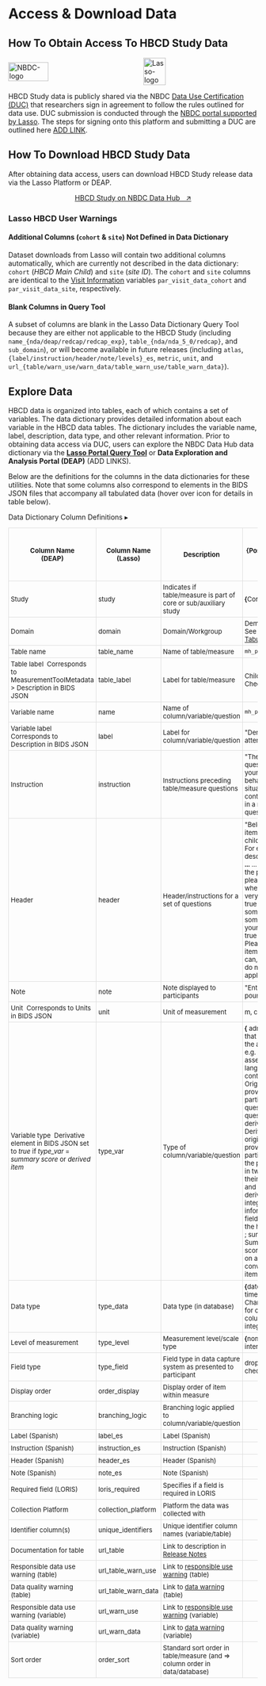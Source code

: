 # Access & Download Data

## How To Obtain Access To HBCD Study Data

<div style="display: flex; justify-content: space-between; align-items: center;">
  <img src="../images/NBDC-C-Horizontal.png" alt="NBDC-logo" style="width: 40%;">
  <img src="../images/Format=Horizontal, Color=Black@2x.png" alt="Lasso-logo" style="width: 30%; margin-right: 80px;">
</div>

HBCD Study data is publicly shared via the NBDC [Data Use Certification (DUC)](https://nbdc-splash-beta.lassoinformatics.com/data-access-process) that researchers sign in agreement to follow the rules outlined for data use. DUC submission is conducted through the [NBDC portal supported by Lasso](https://nbdc-hbcd-beta.lassoinformatics.com). The steps for signing onto this platform and submitting a DUC are outlined here [ADD LINK]().

## How To Download HBCD Study Data

After obtaining data access, users can download HBCD Study release data via the Lasso Platform or DEAP.

<p style="text-align: center;">
  <a class="button-link" href="https://nbdc-splash-beta.lassoinformatics.com/hbcd-study">HBCD Study on NBDC Data Hub &nbsp; ↗️</a>
</p>

### Lasso HBCD User Warnings

#### <span style = "color: #ffa500;" class="fas fa-exclamation-triangle"></span> Additional Columns (`cohort` & `site`) Not Defined in Data Dictionary
Dataset downloads from Lasso will contain two additional columns automatically, which are currently not described in the data dictionary: `cohort` (*HBCD Main Child*) and `site` (*site ID*). The `cohort` and `site` columns are identical to the [Visit Information](../measures/demographics/#visit-information) variables `par_visit_data_cohort` and `par_visit_data_site`, respectively.


#### <span style = "color: #ffa500;" class="fas fa-exclamation-triangle"></span> Blank Columns in Query Tool

A subset of columns are blank in the Lasso Data Dictionary Query Tool because they are either not applicable to the HBCD Study (including `name_{nda/deap/redcap/redcap_exp}`, `table_{nda/nda_5_0/redcap}`, and `sub_domain`), or will become available in future releases (including `atlas`, `{label/instruction/header/note/levels}_es`, `metric`, `unit`, and `url_{table/warn_use/warn_data/table_warn_use/table_warn_data}`).


## Explore Data

HBCD data is organized into tables, each of which contains a set of variables. The data dictionary provides detailed information about each variable in the HBCD data tables. The dictionary includes the variable name, label, description, data type, and other relevant information. Prior to obtaining data access via DUC, users can explore the NBDC Data Hub data dictionary via the **[Lasso Portal Query Tool]()** or **Data Exploration and Analysis Portal (DEAP)** (ADD LINKS).

Below are the definitions for the columns in the data dictionaries for these utilities. Note that some columns also correspond to elements in the BIDS JSON files that accompany all tabulated data (hover over <i class="bi bi-filetype-json" style="font-size:18px; color:blue;"></i> icon for details in table below).

<div id="table-banner" class="table-banner" onclick="toggleCollapse(this)">
  <span class="table-text">Data Dictionary Column Definitions</span>
  <span class="arrow">▸</span>
</div>
<div class="table-open-collapsible-content">
<table style="width: 100%; border-collapse: collapse; table-layout: fixed; font-size: 13px;">
    <thead>
      <tr>
        <th style="width: 15%; border: 1px solid #ddd; padding: 5px; text-align: center;">Column Name<br>(DEAP)</th>
        <th style="width: 5%; border: 1px solid #ddd; padding: 5px; text-align: center;">Column Name<br>(Lasso)</th>
        <th style="width: 30%; border: 1px solid #ddd; padding: 5px; text-align: center;">Description</th>
        <th style="width: 30%; border: 1px solid #ddd; padding: 5px; text-align: center;"><b>{</b>Possible Values<b>}</b> / Example(s)</th>
        <th style="width: 5%; border: 1px solid #ddd; padding: 5px; word-wrap: break-word; white-space: normal; text-align: center;">
            <span class="tooltip tooltip-left">Mutable
                <span class="tooltiptext">Values may vary between releases</span>
            </span></th>
      </tr>
    </thead>
    <tbody>
    <tr>
        <td style="border: 1px solid #ddd; padding: 4px; word-wrap: break-word; white-space: normal;">Study</td>
        <td style="border: 1px solid #ddd; padding: 4px; word-wrap: break-word; white-space: normal;">study</td>
        <td style="border: 1px solid #ddd; padding: 4px; word-wrap: break-word; white-space: normal;">Indicates if table/measure is part of core or sub/auxiliary study</td>
        <td style="border: 1px solid #ddd; padding: 4px; word-wrap: break-word; white-space: normal;"><b>{</b>Core; Substudy<b>}</b></td>
        <td style="border: 1px solid #ddd; padding: 4px; word-wrap: break-word; white-space: normal;">NO</td>
    </tr>
    <tr>
        <td style="border: 1px solid #ddd; padding: 4px; word-wrap: break-word; white-space: normal;">Domain</td>
        <td style="border: 1px solid #ddd; padding: 4px; word-wrap: break-word; white-space: normal;">domain</td>
        <td style="border: 1px solid #ddd; padding: 4px; word-wrap: break-word; white-space: normal;">Domain/Workgroup</td>
        <td style="border: 1px solid #ddd; padding: 4px; word-wrap: break-word; white-space: normal;">
        <span class="tooltip">Demographics; EEG
        <span class="tooltiptext">See full list under <a href="../../measures/#tabulated-data">Tabulated Data</a></span>
      </span></td>
        <td style="border: 1px solid #ddd; padding: 4px; word-wrap: break-word; white-space: normal;">NO</td>
    </tr>
    <tr>
        <td style="border: 1px solid #ddd; padding: 4px; word-wrap: break-word; white-space: normal;">Table name</td>
        <td style="border: 1px solid #ddd; padding: 4px; word-wrap: break-word; white-space: normal;">table_name</td>
        <td style="border: 1px solid #ddd; padding: 4px; word-wrap: break-word; white-space: normal;">Name of table/measure</td>
        <td style="border: 1px solid #ddd; padding: 4px; word-wrap: break-word; white-space: normal;"><code>mh_p_cbcl</code></td>
        <td style="border: 1px solid #ddd; padding: 4px; word-wrap: break-word; white-space: normal;">NO</td>
    </tr>
    <tr>
        <td style="border: 1px solid #ddd; padding: 4px; word-wrap: break-word; white-space: normal;">Table label&nbsp;
        <span class="tooltip tooltip-right"><i class="bi bi-filetype-json" style="font-size:18px;"></i>
        <span class="tooltiptext">Corresponds to MeasurementToolMetadata > Description in BIDS JSON</span>
      </span>
      </td>
        <td style="border: 1px solid #ddd; padding: 4px; word-wrap: break-word; white-space: normal;">table_label</td>
        <td style="border: 1px solid #ddd; padding: 4px; word-wrap: break-word; white-space: normal;">Label for table/measure</td>
        <td style="border: 1px solid #ddd; padding: 4px; word-wrap: break-word; white-space: normal;">Child Behavior Checklist [Parent]</td>
        <td style="border: 1px solid #ddd; padding: 4px; word-wrap: break-word; white-space: normal;">YES</td>
    </tr>
    <tr>
        <td style="border: 1px solid #ddd; padding: 4px; word-wrap: break-word; white-space: normal;">Variable name</td>
        <td style="border: 1px solid #ddd; padding: 4px; word-wrap: break-word; white-space: normal;">name</td>
        <td style="border: 1px solid #ddd; padding: 4px; word-wrap: break-word; white-space: normal;">Name of column/variable/question</td>
        <td style="border: 1px solid #ddd; padding: 4px; word-wrap: break-word; white-space: normal;"><code>mh_p_cbcl__aggr_001</code></td>
        <td style="border: 1px solid #ddd; padding: 4px; word-wrap: break-word; white-space: normal;">NO</td>
    </tr>
    <tr>
        <td style="border: 1px solid #ddd; padding: 4px; word-wrap: break-word; white-space: normal;">Variable label&nbsp;
        <span class="tooltip tooltip-right"><i class="bi bi-filetype-json" style="font-size:18px;"></i>
        <span class="tooltiptext">Corresponds to Description in BIDS JSON</span>
      </span>
      </td>
        <td style="border: 1px solid #ddd; padding: 4px; word-wrap: break-word; white-space: normal;">label</td>
        <td style="border: 1px solid #ddd; padding: 4px; word-wrap: break-word; white-space: normal;">Label for column/variable/question</td>
        <td style="border: 1px solid #ddd; padding: 4px; word-wrap: break-word; white-space: normal;">"Demands a lot of attention"</td>
        <td style="border: 1px solid #ddd; padding: 4px; word-wrap: break-word; white-space: normal;">YES</td>
    </tr>
    <tr>
        <td style="border: 1px solid #ddd; padding: 4px; word-wrap: break-word; white-space: normal;">Instruction</td>
        <td style="border: 1px solid #ddd; padding: 4px; word-wrap: break-word; white-space: normal;">instruction</td>
        <td style="border: 1px solid #ddd; padding: 4px; word-wrap: break-word; white-space: normal;">Instructions preceding table/measure questions</td>
        <td style="border: 1px solid #ddd; padding: 4px; word-wrap: break-word; white-space: normal;">"The next set of question is about your child's behavior in different situations and contexts. Please fill in a response to all questions."</td>
        <td style="border: 1px solid #ddd; padding: 4px; word-wrap: break-word; white-space: normal;">YES</td>
    </tr>
    <tr>
        <td style="border: 1px solid #ddd; padding: 4px; word-wrap: break-word; white-space: normal;">Header</td>
        <td style="border: 1px solid #ddd; padding: 4px; word-wrap: break-word; white-space: normal;">header</td>
        <td style="border: 1px solid #ddd; padding: 4px; word-wrap: break-word; white-space: normal;">Header/instructions for a set of questions</td>
        <td style="border: 1px solid #ddd; padding: 4px; word-wrap: break-word; white-space: normal;">"Below is a list of items that describe children and youths. For each item that describes your child <span class="tooltip"><strong>...</strong>
        <span class="tooltiptext">... now or within the past 6 months, please choose whether the item is very true or often true of your child, somewhat or sometimes true of your child, or not true of your child. Please answer all items as well as you can, even if some do not seem to apply to your child."</span>
      </span>
     </td>
        <td style="border: 1px solid #ddd; padding: 4px; word-wrap: break-word; white-space: normal;">YES</td>
    </tr>
    <tr>
        <td style="border: 1px solid #ddd; padding: 4px; word-wrap: break-word; white-space: normal;">Note</td>
        <td style="border: 1px solid #ddd; padding: 4px; word-wrap: break-word; white-space: normal;">note</td>
        <td style="border: 1px solid #ddd; padding: 4px; word-wrap: break-word; white-space: normal;">Note displayed to participants</td>
        <td style="border: 1px solid #ddd; padding: 4px; word-wrap: break-word; white-space: normal;">"Enter weight in pounds."</td>
        <td style="border: 1px solid #ddd; padding: 4px; word-wrap: break-word; white-space: normal;">YES</td>
    </tr>
    <tr>
        <td style="border: 1px solid #ddd; padding: 4px; word-wrap: break-word; white-space: normal;">Unit&nbsp;
        <span class="tooltip tooltip-right"><i class="bi bi-filetype-json" style="font-size:18px;"></i>
        <span class="tooltiptext">Corresponds to Units in BIDS JSON</span>
      </span>
      </td>
        <td style="border: 1px solid #ddd; padding: 4px; word-wrap: break-word; white-space: normal;">unit</td>
        <td style="border: 1px solid #ddd; padding: 4px; word-wrap: break-word; white-space: normal;">Unit of measurement</td>
        <td style="border: 1px solid #ddd; padding: 4px; word-wrap: break-word; white-space: normal;">m, cm2, lbs</td>
        <td style="border: 1px solid #ddd; padding: 4px; word-wrap: break-word; white-space: normal;">YES</td>
    </tr>
    <tr>
        <td style="border: 1px solid #ddd; padding: 4px; word-wrap: break-word; white-space: normal;">Variable type&nbsp;
        <span class="tooltip tooltip-right"><i class="bi bi-filetype-json" style="font-size:18px;"></i>
        <span class="tooltiptext">Derivative element in BIDS JSON set to <i>true</i> if <i>type_var</i> = <i>summary score</i> or <i>derived item</i></span>
      </span>
      </td>
        <td style="border: 1px solid #ddd; padding: 4px; word-wrap: break-word; white-space: normal;">type_var</td>
        <td style="border: 1px solid #ddd; padding: 4px; word-wrap: break-word; white-space: normal;">Type of column/variable/question</td>
        <td style="border: 1px solid #ddd; padding: 4px; word-wrap: break-word; white-space: normal;"><b>{</b>
        <span class="tooltip">administrative
        <span class="tooltiptext">Data that gives context to the assessments, e.g. date of assessment, language, quality control, etc.</span>
      </span>;
      <span class="tooltip">item
        <span class="tooltiptext">Original data provided by the participant, e.g. questions in a questionnaire</span>
      </span>; 
      <span class="tooltip">derived item
        <span class="tooltiptext">Derived from original data provided by the participant - e.g. if the participant filled in two fields to enter their height in feet and inches, a derived item could integrate this information into one field that provides the height in inches</span>
      </span>; <span class="tooltip">summary score
        <span class="tooltiptext">Summary and/or score output based on algorithmic conversions of items/raw data</span>
      </span><b>}</b></td>
        <td style="border: 1px solid #ddd; padding: 4px; word-wrap: break-word; white-space: normal;">YES</td>
    </tr>
    <tr>
        <td style="border: 1px solid #ddd; padding: 4px; word-wrap: break-word; white-space: normal;">Data type</td>
        <td style="border: 1px solid #ddd; padding: 4px; word-wrap: break-word; white-space: normal;">type_data</td>
        <td style="border: 1px solid #ddd; padding: 4px; word-wrap: break-word; white-space: normal;">Data type (in database)</td>
        <td style="border: 1px solid #ddd; padding: 4px; word-wrap: break-word; white-space: normal;"><b>{</b>date; timestamp; time;
      <span class="tooltip">character
        <span class="tooltiptext">Character only used for categorical columns</span>
      </span>;
      text; integer; double<b>}</b></td>
    </td>
        <td style="border: 1px solid #ddd; padding: 4px; word-wrap: break-word; white-space: normal;">NO</td>
    </tr>
    <tr>
        <td style="border: 1px solid #ddd; padding: 4px; word-wrap: break-word; white-space: normal;">Level of measurement</td>
        <td style="border: 1px solid #ddd; padding: 4px; word-wrap: break-word; white-space: normal;">type_level</td>
        <td style="border: 1px solid #ddd; padding: 4px; word-wrap: break-word; white-space: normal;">Measurement level/scale type</td>
        <td style="border: 1px solid #ddd; padding: 4px; word-wrap: break-word; white-space: normal;"><b>{</b>nominal; ordinal; interval; ratio<b>}</b></td>
        <td style="border: 1px solid #ddd; padding: 4px; word-wrap: break-word; white-space: normal;">YES</td>
    </tr>
    <tr>
        <td style="border: 1px solid #ddd; padding: 4px; word-wrap: break-word; white-space: normal;">Field type</td>
        <td style="border: 1px solid #ddd; padding: 4px; word-wrap: break-word; white-space: normal;">type_field</td>
        <td style="border: 1px solid #ddd; padding: 4px; word-wrap: break-word; white-space: normal;">Field type in data capture system as presented to participant</td>
        <td style="border: 1px solid #ddd; padding: 4px; word-wrap: break-word; white-space: normal;">dropdown; radio; checkbox</td>
        <td style="border: 1px solid #ddd; padding: 4px; word-wrap: break-word; white-space: normal;">YES</td>
    </tr>
    <tr>
        <td style="border: 1px solid #ddd; padding: 4px; word-wrap: break-word; white-space: normal;">Display order</td>
        <td style="border: 1px solid #ddd; padding: 4px; word-wrap: break-word; white-space: normal;">order_display</td>
        <td style="border: 1px solid #ddd; padding: 4px; word-wrap: break-word; white-space: normal;">Display order of item within measure</td>
        <td style="border: 1px solid #ddd; padding: 4px; word-wrap: break-word; white-space: normal;">&nbsp;</td>
        <td style="border: 1px solid #ddd; padding: 4px; word-wrap: break-word; white-space: normal;">YES</td>
    </tr>
    <tr>
        <td style="border: 1px solid #ddd; padding: 4px; word-wrap: break-word; white-space: normal;">Branching logic</td>
        <td style="border: 1px solid #ddd; padding: 4px; word-wrap: break-word; white-space: normal;">branching_logic</td>
        <td style="border: 1px solid #ddd; padding: 4px; word-wrap: break-word; white-space: normal;">Branching logic applied to column/variable/question</td>
        <td style="border: 1px solid #ddd; padding: 4px; word-wrap: break-word; white-space: normal;">&nbsp;</td>
        <td style="border: 1px solid #ddd; padding: 4px; word-wrap: break-word; white-space: normal;">YES</td>
    </tr>
    <tr>
        <td style="border: 1px solid #ddd; padding: 4px; word-wrap: break-word; white-space: normal;">Label (Spanish)</td>
        <td style="border: 1px solid #ddd; padding: 4px; word-wrap: break-word; white-space: normal;">label_es</td>
        <td style="border: 1px solid #ddd; padding: 4px; word-wrap: break-word; white-space: normal;">Label (Spanish)</td>
        <td style="border: 1px solid #ddd; padding: 4px; word-wrap: break-word; white-space: normal;">&nbsp;</td>
        <td style="border: 1px solid #ddd; padding: 4px; word-wrap: break-word; white-space: normal;">YES</td>
    </tr>
    <tr>
        <td style="border: 1px solid #ddd; padding: 4px; word-wrap: break-word; white-space: normal;">Instruction (Spanish)</td>
        <td style="border: 1px solid #ddd; padding: 4px; word-wrap: break-word; white-space: normal;">instruction_es</td>
        <td style="border: 1px solid #ddd; padding: 4px; word-wrap: break-word; white-space: normal;">Instruction (Spanish)</td>
        <td style="border: 1px solid #ddd; padding: 4px; word-wrap: break-word; white-space: normal;">&nbsp;</td>
        <td style="border: 1px solid #ddd; padding: 4px; word-wrap: break-word; white-space: normal;">YES</td>
    </tr>
    <tr>
        <td style="border: 1px solid #ddd; padding: 4px; word-wrap: break-word; white-space: normal;">Header (Spanish)</td>
        <td style="border: 1px solid #ddd; padding: 4px; word-wrap: break-word; white-space: normal;">header_es</td>
        <td style="border: 1px solid #ddd; padding: 4px; word-wrap: break-word; white-space: normal;">Header (Spanish)</td>
        <td style="border: 1px solid #ddd; padding: 4px; word-wrap: break-word; white-space: normal;">&nbsp;</td>
        <td style="border: 1px solid #ddd; padding: 4px; word-wrap: break-word; white-space: normal;">YES</td>
    </tr>
    <tr>
        <td style="border: 1px solid #ddd; padding: 4px; word-wrap: break-word; white-space: normal;">Note (Spanish)</td>
        <td style="border: 1px solid #ddd; padding: 4px; word-wrap: break-word; white-space: normal;">note_es</td>
        <td style="border: 1px solid #ddd; padding: 4px; word-wrap: break-word; white-space: normal;">Note (Spanish)</td>
        <td style="border: 1px solid #ddd; padding: 4px; word-wrap: break-word; white-space: normal;">&nbsp;</td>
        <td style="border: 1px solid #ddd; padding: 4px; word-wrap: break-word; white-space: normal;">YES</td>
    </tr>
  <tr>
        <td style="border: 1px solid #ddd; padding: 4px; word-wrap: break-word; white-space: normal;">Required field (LORIS)</td>
        <td style="border: 1px solid #ddd; padding: 4px; word-wrap: break-word; white-space: normal;">loris_required</td>
        <td style="border: 1px solid #ddd; padding: 4px; word-wrap: break-word; white-space: normal;">Specifies if a field is required in LORIS</td>
        <td style="border: 1px solid #ddd; padding: 4px; word-wrap: break-word; white-space: normal;">&nbsp;</td>
        <td style="border: 1px solid #ddd; padding: 4px; word-wrap: break-word; white-space: normal;">YES</td>
    </tr>
    <tr>
        <td style="border: 1px solid #ddd; padding: 4px; word-wrap: break-word; white-space: normal;">Collection Platform</td>
        <td style="border: 1px solid #ddd; padding: 4px; word-wrap: break-word; white-space: normal;">collection_platform</td>
        <td style="border: 1px solid #ddd; padding: 4px; word-wrap: break-word; white-space: normal;">Platform the data was collected with</td>
        <td style="border: 1px solid #ddd; padding: 4px; word-wrap: break-word; white-space: normal;">&nbsp;</td>
        <td style="border: 1px solid #ddd; padding: 4px; word-wrap: break-word; white-space: normal;">YES</td>
    </tr>
    <tr>
        <td style="border: 1px solid #ddd; padding: 4px; word-wrap: break-word; white-space: normal;">Identifier column(s)</td>
        <td style="border: 1px solid #ddd; padding: 4px; word-wrap: break-word; white-space: normal;">unique_identifiers</td>
        <td style="border: 1px solid #ddd; padding: 4px; word-wrap: break-word; white-space: normal;">Unique identifier column names (variable/table)</td>
        <td style="border: 1px solid #ddd; padding: 4px; word-wrap: break-word; white-space: normal;">&nbsp;</td>
        <td style="border: 1px solid #ddd; padding: 4px; word-wrap: break-word; white-space: normal;">NO</td>
    </tr>
    <tr>
        <td style="border: 1px solid #ddd; padding: 4px; word-wrap: break-word; white-space: normal;">Documentation for table</td>
        <td style="border: 1px solid #ddd; padding: 4px; word-wrap: break-word; white-space: normal;">url_table</td>
        <td style="border: 1px solid #ddd; padding: 4px; word-wrap: break-word; white-space: normal;">Link to description in <a href="../../measures#data-measure-release-notes" target="_blank">Release Notes</a></td>
        <td style="border: 1px solid #ddd; padding: 4px; word-wrap: break-word; white-space: normal;">&nbsp;</td>
        <td style="border: 1px solid #ddd; padding: 4px; word-wrap: break-word; white-space: normal;">YES</td>
    </tr>
    <tr>
        <td style="border: 1px solid #ddd; padding: 4px; word-wrap: break-word; white-space: normal;">Responsible data use warning (table)</td>
        <td style="border: 1px solid #ddd; padding: 4px; word-wrap: break-word; white-space: normal;">url_table_warn_use</td>
        <td style="border: 1px solid #ddd; padding: 4px; word-wrap: break-word; white-space: normal;">Link to <a href="../resp_data_use/#warnings" target="_blank">responsible use warning</a> (table)</td>
        <td style="border: 1px solid #ddd; padding: 4px; word-wrap: break-word; white-space: normal;">&nbsp;</td>
        <td style="border: 1px solid #ddd; padding: 4px; word-wrap: break-word; white-space: normal;">YES</td>
    </tr>
    <tr>
        <td style="border: 1px solid #ddd; padding: 4px; word-wrap: break-word; white-space: normal;">Data quality warning (table)</td>
        <td style="border: 1px solid #ddd; padding: 4px; word-wrap: break-word; white-space: normal;">url_table_warn_data</td>
        <td style="border: 1px solid #ddd; padding: 4px; word-wrap: break-word; white-space: normal;">Link to <a href="../resp_data_use/#warnings" target="_blank">data warning</a> (table)</td>
        <td style="border: 1px solid #ddd; padding: 4px; word-wrap: break-word; white-space: normal;">&nbsp;</td>
        <td style="border: 1px solid #ddd; padding: 4px; word-wrap: break-word; white-space: normal;">YES</td>
    </tr>
    <tr>
        <td style="border: 1px solid #ddd; padding: 4px; word-wrap: break-word; white-space: normal;">Responsible data use warning (variable)</td>
        <td style="border: 1px solid #ddd; padding: 4px; word-wrap: break-word; white-space: normal;">url_warn_use</td>
        <td style="border: 1px solid #ddd; padding: 4px; word-wrap: break-word; white-space: normal;">Link to <a href="../resp_data_use/#warnings" target="_blank">responsible use warning</a> (variable)</td>
        <td style="border: 1px solid #ddd; padding: 4px; word-wrap: break-word; white-space: normal;">&nbsp;</td>
        <td style="border: 1px solid #ddd; padding: 4px; word-wrap: break-word; white-space: normal;">YES</td>
    </tr>
    <tr>
        <td style="border: 1px solid #ddd; padding: 4px; word-wrap: break-word; white-space: normal;">Data quality warning (variable)</td>
        <td style="border: 1px solid #ddd; padding: 4px; word-wrap: break-word; white-space: normal;">url_warn_data</td>
        <td style="border: 1px solid #ddd; padding: 4px; word-wrap: break-word; white-space: normal;">Link to <a href="../resp_data_use/#warnings" target="_blank">data warning</a> (variable)</td>
        <td style="border: 1px solid #ddd; padding: 4px; word-wrap: break-word; white-space: normal;">&nbsp;</td>
        <td style="border: 1px solid #ddd; padding: 4px; word-wrap: break-word; white-space: normal;">YES</td>
    </tr>
    <tr>
        <td style="border: 1px solid #ddd; padding: 4px; word-wrap: break-word; white-space: normal;">Sort order</td>
        <td style="border: 1px solid #ddd; padding: 4px; word-wrap: break-word; white-space: normal;">order_sort</td>
        <td style="border: 1px solid #ddd; padding: 4px; word-wrap: break-word; white-space: normal;">Standard sort order in table/measure (and ⇒ column order in data/database)</td>
        <td style="border: 1px solid #ddd; padding: 4px; word-wrap: break-word; white-space: normal;">&nbsp;</td>
        <td style="border: 1px solid #ddd; padding: 4px; word-wrap: break-word; white-space: normal;">YES</td>
    </tr>
</tbody>
</table>
</div>

##